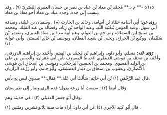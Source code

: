 ٥٦١٥ -** م د:** مُحَمَّد بْن معاذ بْن عباد بن نصر بن حسان العنبري البَصْرِيّ (٧) ، وقد ينسب إِلَى جده. وجده عباد بن معاذ أخو معاذ بن معاذ.

**روى عن:** أَبِي أسامة حَمَّاد بْن أسامة، وخالد بن الحارث (م) ، وسفيان بن عُيَيْنَة، وصدقة أبي سهل، وعبد المؤمن بْنعُبَيد اللَّهِ، وعبد الواحد بْن زِيَاد، وفضالة بن عَبد المَلِك، ومحمد بن صبيح ابن السماك، ومزاحم بن العوام، وعم أبيه معاذ بن معاذ العنبري، ومعتمر بْن سُلَيْمان، ووكيع بْن الجراح، ويحيى بْن سَعِيد القطان، ويوسف بْن خَالِدٍ السمتي، وأبي عوانة (د) .

**رَوَى عَنه:** مسلم، وأبو داود، وإبراهيم بْن مُحَمَّد بن الهيثم، وأَحْمَد بن إبراهيم الدورقي، وأَحْمَد بن مُحَمَّد بن مُوسَى القنطري الخياط المعروف بابن أَبي عِمْران، والحسن بن علي بن الوليد الفسوي، ومحمد بن الحسين البرجلاني، وموسى بن إسحاق ابن مُوسَى الأَنْصارِيّ، ويعقوب بن إسحاق بن دينار الدمشقي، وأَبُو حاتم، وأبو زُرْعَة الرازيان.

قال عبد الرَّحْمَنِ (١) بْن أَبي حَاتِم: سَأَلتُ أبي عَنْهُ،** فقال:** صدوق ليس بِهِ بأس.

وَقَال أيضا (٢) : سمعت أبا زرعة يقول: قدم الري وصار إلى طبرستان.

وَقَال أَبُو جعفر العقيلي (٣) : في حديثه وهم.

قال أَبُو عُبَيد الآجري (٤) عَن أبي داود: أراه مات سنة ثلاثوعشرين ومئتين (١) .